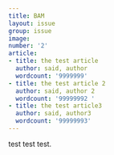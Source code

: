 ```yaml
---
title: BAM
layout: issue
group: issue
image: 
number: '2'
article:
- title: the test article
  author: said, author
  wordcount: '9999999'
- title: the test article 2
  author: said, author 2
  wordcount: '99999992 '
- title: the test article3
  author: said, author3
  wordcount: '99999993'
---
```


test test test.
